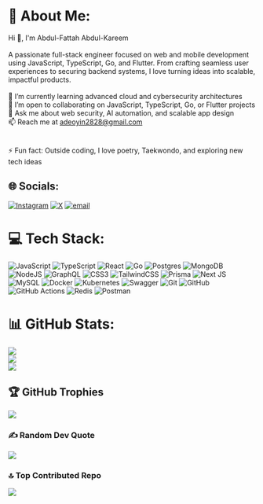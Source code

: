 # 💫 About Me:
Hi 👋, I'm Abdul-Fattah Abdul-Kareem<br><br>A passionate full-stack engineer focused on web and mobile development using JavaScript, TypeScript, Go, and Flutter. From crafting seamless user experiences to securing backend systems, I love turning ideas into scalable, impactful products.<br><br>🌱 I’m currently learning advanced cloud and cybersecurity architectures<br>🤝 I’m open to collaborating on JavaScript, TypeScript, Go, or Flutter projects<br>💬 Ask me about web security, AI automation, and scalable app design<br>📫 Reach me at adeoyin2828@gmail.com<br><br><br>⚡ Fun fact: Outside coding, I love poetry, Taekwondo, and exploring new tech ideas


## 🌐 Socials:
[![Instagram](https://img.shields.io/badge/Instagram-%23E4405F.svg?logo=Instagram&logoColor=white)](https://instagram.com/devawaab) [![X](https://img.shields.io/badge/X-black.svg?logo=X&logoColor=white)](https://x.com/@Adeoyin5) [![email](https://img.shields.io/badge/Email-D14836?logo=gmail&logoColor=white)](mailto:adeoyin2828@gmail.com) 

# 💻 Tech Stack:
![JavaScript](https://img.shields.io/badge/javascript-%23323330.svg?style=plastic&logo=javascript&logoColor=%23F7DF1E) ![TypeScript](https://img.shields.io/badge/typescript-%23007ACC.svg?style=plastic&logo=typescript&logoColor=white) ![React](https://img.shields.io/badge/react-%2320232a.svg?style=plastic&logo=react&logoColor=%2361DAFB) ![Go](https://img.shields.io/badge/go-%2300ADD8.svg?style=plastic&logo=go&logoColor=white) ![Postgres](https://img.shields.io/badge/postgres-%23316192.svg?style=plastic&logo=postgresql&logoColor=white) ![MongoDB](https://img.shields.io/badge/MongoDB-%234ea94b.svg?style=plastic&logo=mongodb&logoColor=white) ![NodeJS](https://img.shields.io/badge/node.js-6DA55F?style=plastic&logo=node.js&logoColor=white) ![GraphQL](https://img.shields.io/badge/-GraphQL-E10098?style=plastic&logo=graphql&logoColor=white) ![CSS3](https://img.shields.io/badge/css3-%231572B6.svg?style=plastic&logo=css3&logoColor=white) ![TailwindCSS](https://img.shields.io/badge/tailwindcss-%2338B2AC.svg?style=plastic&logo=tailwind-css&logoColor=white) ![Prisma](https://img.shields.io/badge/Prisma-3982CE?style=plastic&logo=Prisma&logoColor=white) ![Next JS](https://img.shields.io/badge/Next-black?style=plastic&logo=next.js&logoColor=white) ![MySQL](https://img.shields.io/badge/mysql-4479A1.svg?style=plastic&logo=mysql&logoColor=white) ![Docker](https://img.shields.io/badge/docker-%230db7ed.svg?style=plastic&logo=docker&logoColor=white) ![Kubernetes](https://img.shields.io/badge/kubernetes-%23326ce5.svg?style=plastic&logo=kubernetes&logoColor=white) ![Swagger](https://img.shields.io/badge/-Swagger-%23Clojure?style=plastic&logo=swagger&logoColor=white) ![Git](https://img.shields.io/badge/git-%23F05033.svg?style=plastic&logo=git&logoColor=white) ![GitHub](https://img.shields.io/badge/github-%23121011.svg?style=plastic&logo=github&logoColor=white) ![GitHub Actions](https://img.shields.io/badge/github%20actions-%232671E5.svg?style=plastic&logo=githubactions&logoColor=white) ![Redis](https://img.shields.io/badge/redis-%23DD0031.svg?style=plastic&logo=redis&logoColor=white) ![Postman](https://img.shields.io/badge/Postman-FF6C37?style=plastic&logo=postman&logoColor=white)
# 📊 GitHub Stats:
![](https://github-readme-stats.vercel.app/api?username=Dev-Awaab&theme=dark&hide_border=false&include_all_commits=true&count_private=true)<br/>
![](https://nirzak-streak-stats.vercel.app/?user=Dev-Awaab&theme=dark&hide_border=false)<br/>
![](https://github-readme-stats.vercel.app/api/top-langs/?username=Dev-Awaab&theme=dark&hide_border=false&include_all_commits=true&count_private=true&layout=compact)

## 🏆 GitHub Trophies
![](https://github-profile-trophy.vercel.app/?username=Dev-Awaab&theme=radical&no-frame=true&no-bg=true&margin-w=4)

### ✍️ Random Dev Quote
![](https://quotes-github-readme.vercel.app/api?type=horizontal&theme=radical)

### 🔝 Top Contributed Repo
![](https://github-contributor-stats.vercel.app/api?username=Dev-Awaab&limit=5&theme=dark&combine_all_yearly_contributions=true)

<!-- Proudly created with GPRM ( https://gprm.itsvg.in ) -->

